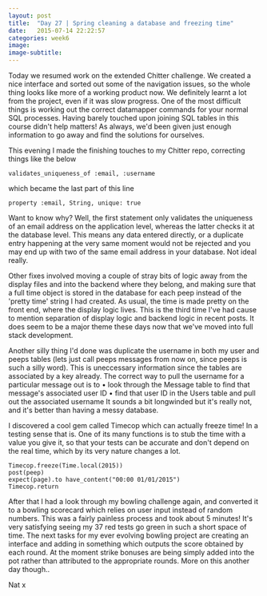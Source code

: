 ```yaml
---
layout: post
title:  "Day 27 | Spring cleaning a database and freezing time"
date:   2015-07-14 22:22:57
categories: week6
image: 
image-subtitle: 
---
```


Today we resumed work on the extended Chitter challenge. We created a nice interface and sorted out some of the navigation issues, so the whole thing looks like more of a working product now. We definitely learnt a lot from the project, even if it was slow progress. One of the most difficult things is working out the correct datamapper commands for your normal SQL processes. Having barely touched upon joining SQL tables in this course didn't help matters! As always, we'd been given just enough information to go away and find the solutions for ourselves.

This evening I made the finishing touches to my Chitter repo, correcting things like the below

    validates_uniqueness_of :email, :username

which became the last part of this line

    property :email, String, unique: true

Want to know why? Well, the first statement only validates the uniqueness of an email address on the application level, whereas the latter checks it at the database level. This means any data entered directly, or a duplicate entry happening at the very same moment would not be rejected and you may end up with two of the same email address in your database. Not ideal really. 

Other fixes involved moving a couple of stray bits of logic away from the display files and into the backend where they belong, and making sure that a full time object is stored in the database for each peep instead of the 'pretty time' string I had created. As usual, the time is made pretty on the front end, where the display logic lives. This is the third time I've had cause to mention separation of display logic and backend logic in recent posts. It does seem to be a major theme these days now that we've moved into full stack development. 

Another silly thing I'd done was duplicate the username in both my user and peeps tables (lets just call peeps messages from now on, since peeps is such a silly word). This is uneccessary information since the tables are associated by a key already. The correct way to pull the username for a particular message out is to 
&bull; look through the Message table to find that message's associated user ID 
&bull; find that user ID in the Users table and pull out the associated username
It sounds a bit longwinded but it's really not, and it's better than having a messy database. 

I discovered a cool gem called Timecop which can actually freeze time! In a testing sense that is. One of its many functions is to stub the time with a value you give it, so that your tests can be accurate and don't depend on the real time, which by its very nature changes a lot. 

    Timecop.freeze(Time.local(2015))
    post(peep)
    expect(page).to have_content("00:00 01/01/2015")
    Timecop.return

After that I had a look through my bowling challenge again, and converted it to a bowling scorecard which relies on user input instead of random numbers. This was a fairly painless process and took about 5 minutes! It's very satisfying seeing my 37 red tests go green in such a short space of time. The next tasks for my ever evolving bowling project are creating an interface and adding in something which outputs the score obtained by each round. At the moment strike bonuses are being simply added into the pot rather than attributed to the appropriate rounds. More on this another day though..

Nat x
